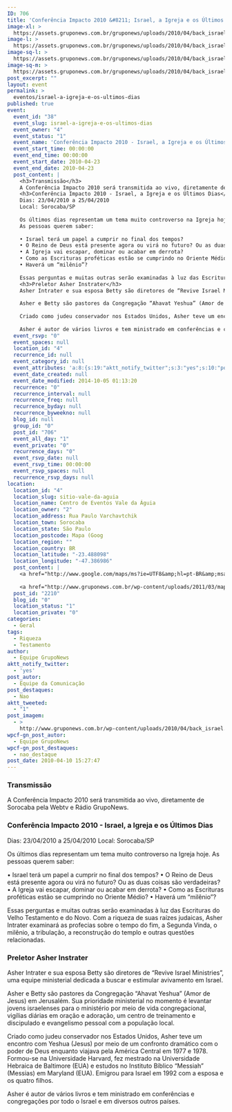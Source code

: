 ```yaml
---
ID: 706
title: 'Conferência Impacto 2010 &#8211; Israel, a Igreja e os Últimos Dias'
image-xl: >
  https://assets.gruponews.com.br/gruponews/uploads/2010/04/back_israel.jpg
image-l: >
  https://assets.gruponews.com.br/gruponews/uploads/2010/04/back_israel.jpg
image-sq-l: >
  https://assets.gruponews.com.br/gruponews/uploads/2010/04/back_israel.jpg
image-sq-m: >
  https://assets.gruponews.com.br/gruponews/uploads/2010/04/back_israel-720x300.jpg
post_excerpt: ""
layout: event
permalink: >
  eventos/israel-a-igreja-e-os-ultimos-dias
published: true
event:
  event_id: "38"
  event_slug: israel-a-igreja-e-os-ultimos-dias
  event_owner: "4"
  event_status: "1"
  event_name: 'Conferência Impacto 2010 - Israel, a Igreja e os Últimos Dias'
  event_start_time: 00:00:00
  event_end_time: 00:00:00
  event_start_date: 2010-04-23
  event_end_date: 2010-04-23
  post_content: |
    <h3>Transmissão</h3>
    A Conferência Impacto 2010 será transmitida ao vivo, diretamente de Sorocaba pela Webtv e Rádio GrupoNews.
    <h3>Conferência Impacto 2010 - Israel, a Igreja e os Últimos Dias</h3>
    Dias: 23/04/2010 a 25/04/2010
    Local: Sorocaba/SP
    
    Os últimos dias representam um tema muito controverso na Igreja hoje.
    As pessoas querem saber:
    
    • Israel terá um papel a cumprir no final dos tempos?
    • O Reino de Deus está presente agora ou virá no futuro? Ou as duas coisas são verdadeiras?
    • A Igreja vai escapar, dominar ou acabar em derrota?
    • Como as Escrituras proféticas estão se cumprindo no Oriente Médio?
    • Haverá um “milênio”?
    
    Essas perguntas e muitas outras serão examinadas à luz das Escrituras do Velho Testamento e do Novo. Com a riqueza de suas raízes judaicas, Asher Intrater examinará as profecias sobre o tempo do fim, a Segunda Vinda, o milênio, a tribulação, a reconstrução do templo e outras questões relacionadas.
    <h3>Preletor Asher Instrater</h3>
    Asher Intrater e sua esposa Betty são diretores de “Revive Israel Ministries”, uma equipe ministerial dedicada a buscar e estimular avivamento em Israel.
    
    Asher e Betty são pastores da Congregação “Ahavat Yeshua” (Amor de Jesus) em Jerusalém. Sua prioridade ministerial no momento é levantar jovens israelenses para o ministério por meio de vida congregacional, vigílias diárias em oração e adoração, um centro de treinamento e discipulado e evangelismo pessoal com a população local.
    
    Criado como judeu conservador nos Estados Unidos, Asher teve um encontro com Yeshua (Jesus) por meio de um confronto dramático com o poder de Deus enquanto viajava pela América Central em 1977 e 1978. Formou-se na Universidade Harvard, fez mestrado na Universidade Hebraica de Baltimore (EUA) e estudos no Instituto Bíblico “Messiah” (Messias) em Maryland (EUA). Emigrou para Israel em 1992 com a esposa e os quatro filhos.
    
    Asher é autor de vários livros e tem ministrado em conferências e congregações por todo o Israel e em diversos outros países.
  event_rsvp: "0"
  event_spaces: null
  location_id: "4"
  recurrence_id: null
  event_category_id: null
  event_attributes: 'a:8:{s:19:"aktt_notify_twitter";s:3:"yes";s:10:"post_autor";s:23:"Equipe da Comunicação";s:14:"post_destaques";s:3:"Nao";s:12:"aktt_tweeted";s:1:"1";s:11:"post_imagem";s:75:"http://www.gruponews.com.br/wp-content/uploads/2010/04/back_israel.jpg";s:18:"wpcf-gn_post_autor";s:16:"Equipe GrupoNews";s:27:"wpcf-gn_post_imagem_credito";s:0:"";s:22:"wpcf-gn_post_destaques";s:12:"nao_destaque";}'
  event_date_created: null
  event_date_modified: 2014-10-05 01:13:20
  recurrence: "0"
  recurrence_interval: null
  recurrence_freq: null
  recurrence_byday: null
  recurrence_byweekno: null
  blog_id: null
  group_id: "0"
  post_id: "706"
  event_all_day: "1"
  event_private: "0"
  recurrence_days: "0"
  event_rsvp_date: null
  event_rsvp_time: 00:00:00
  event_rsvp_spaces: null
  recurrence_rsvp_days: null
location:
  location_id: "4"
  location_slug: sitio-vale-da-aguia
  location_name: Centro de Eventos Vale da Águia
  location_owner: "2"
  location_address: Rua Paulo Varchavtchik
  location_town: Sorocaba
  location_state: São Paulo
  location_postcode: Mapa (Goog
  location_region: ""
  location_country: BR
  location_latitude: "-23.488098"
  location_longitude: "-47.386986"
  post_content: |
    <a href="http://www.google.com/maps/ms?ie=UTF8&amp;hl=pt-BR&amp;msa=0&amp;msid=101029055973969387879.00047056afb7234e1fdba&amp;ll=-23.452538,-47.321548&amp;spn=0.143937,0.307274&amp;t=h&amp;z=12" target="_blank">Mapa (Google Maps</a>)
    
    <a href="http://www.gruponews.com.br/wp-content/uploads/2011/03/mapa-atualizado-ceva.pdf" target="_blank">Baixe o Mapa em PDF</a>
  post_id: "2210"
  blog_id: "0"
  location_status: "1"
  location_private: "0"
categories:
  - Geral
tags:
  - Riqueza
  - Testamento
author:
  - Equipe GrupoNews
aktt_notify_twitter:
  - 'yes'
post_autor:
  - Equipe da Comunicação
post_destaques:
  - Nao
aktt_tweeted:
  - "1"
post_imagem:
  - >
    http://www.gruponews.com.br/wp-content/uploads/2010/04/back_israel.jpg
wpcf-gn_post_autor:
  - Equipe GrupoNews
wpcf-gn_post_destaques:
  - nao_destaque
post_date: 2010-04-10 15:27:47
---
```

<h3>Transmissão</h3>
A Conferência Impacto 2010 será transmitida ao vivo, diretamente de Sorocaba pela Webtv e Rádio GrupoNews.
<h3>Conferência Impacto 2010 - Israel, a Igreja e os Últimos Dias</h3>
Dias: 23/04/2010 a 25/04/2010
Local: Sorocaba/SP

Os últimos dias representam um tema muito controverso na Igreja hoje.
As pessoas querem saber:

• Israel terá um papel a cumprir no final dos tempos?
• O Reino de Deus está presente agora ou virá no futuro? Ou as duas coisas são verdadeiras?
• A Igreja vai escapar, dominar ou acabar em derrota?
• Como as Escrituras proféticas estão se cumprindo no Oriente Médio?
• Haverá um “milênio”?

Essas perguntas e muitas outras serão examinadas à luz das Escrituras do Velho Testamento e do Novo. Com a riqueza de suas raízes judaicas, Asher Intrater examinará as profecias sobre o tempo do fim, a Segunda Vinda, o milênio, a tribulação, a reconstrução do templo e outras questões relacionadas.
<h3>Preletor Asher Instrater</h3>
Asher Intrater e sua esposa Betty são diretores de “Revive Israel Ministries”, uma equipe ministerial dedicada a buscar e estimular avivamento em Israel.

Asher e Betty são pastores da Congregação “Ahavat Yeshua” (Amor de Jesus) em Jerusalém. Sua prioridade ministerial no momento é levantar jovens israelenses para o ministério por meio de vida congregacional, vigílias diárias em oração e adoração, um centro de treinamento e discipulado e evangelismo pessoal com a população local.

Criado como judeu conservador nos Estados Unidos, Asher teve um encontro com Yeshua (Jesus) por meio de um confronto dramático com o poder de Deus enquanto viajava pela América Central em 1977 e 1978. Formou-se na Universidade Harvard, fez mestrado na Universidade Hebraica de Baltimore (EUA) e estudos no Instituto Bíblico “Messiah” (Messias) em Maryland (EUA). Emigrou para Israel em 1992 com a esposa e os quatro filhos.

Asher é autor de vários livros e tem ministrado em conferências e congregações por todo o Israel e em diversos outros países.
